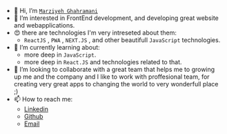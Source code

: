 - 👋 Hi, I’m [`Marziyeh Ghahramani`](https://www.linkedin.com/in/marziyeh-ghahramani-0649a4229/)
- 👀 I’m interested in FrontEnd development, and developing great website and webapplications.
- :heart_eyes: there are technologies I'm very intreseted about them:
   - `ReactJS` , `PWA` , `NEXT.JS` , and other beautifull `JavaScript` technologies.
- 🌱 I’m currently learning about:
   - more deep in `JavaScript`.
   - more deep in `React.JS` and technologies related to that.
- 💞️ I’m looking to collaborate with a great team that helps me to growing up me and the company and I like to work with proffesional team, for creating very great apps to changing the world to very wonderfull place ;)
- 📫 How to reach me:
  - [Linkedin](https://www.linkedin.com/in/marziyeh-ghahramani-0649a4229/)
  - [Github](https://github.com/MarziyehGhi/MarziyehGhi/)
  - [Email](marziyeh.ghahramani@gmail.com)

<!---
MarziyehGhi/MarziyehGhi is a ✨ special ✨ repository because its `README.md` (this file) appears on your GitHub profile.
You can click the Preview link to take a look at your changes.
--->
